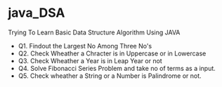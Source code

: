 # java_DSA
Trying To Learn Basic Data Structure Algorithm Using JAVA

- Q1. Findout the Largest No Among Three No's
- Q2. Check Wheather a Chracter is in Uppercase or in Lowercase
- Q3. Check Wheather a Year is in Leap Year or not
- Q4. Solve Fibonacci Series Problem and take no of terms as a input.
- Q5. Check wheather a String or a Number is Palindrome or not.
